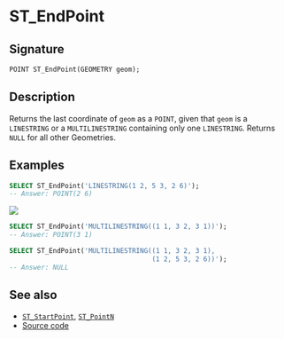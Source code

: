 # ST_EndPoint

## Signature

```sql
POINT ST_EndPoint(GEOMETRY geom);
```

## Description

Returns the last coordinate of `geom` as a `POINT`, given that `geom` is a
`LINESTRING` or a `MULTILINESTRING` containing only one `LINESTRING`. Returns
`NULL` for all other Geometries.

<!-- This function does not seem to be SFS. Is it SQL-MM? -->

## Examples

```sql
SELECT ST_EndPoint('LINESTRING(1 2, 5 3, 2 6)');
-- Answer: POINT(2 6)
```

<img class="displayed" src="../ST_EndPoint.png"/>

```sql
SELECT ST_EndPoint('MULTILINESTRING((1 1, 3 2, 3 1))');
-- Answer: POINT(3 1)

SELECT ST_EndPoint('MULTILINESTRING((1 1, 3 2, 3 1),
                                    (1 2, 5 3, 2 6))');
-- Answer: NULL
```

## See also

* [`ST_StartPoint`](../ST_StartPoint), [`ST_PointN`](../ST_PointN)
* <a href="https://github.com/orbisgis/h2gis/blob/master/h2gis-functions/src/main/java/org/h2gis/functions/spatial/properties/ST_EndPoint.java" target="_blank">Source code</a>
